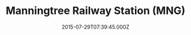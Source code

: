 ---
date: 2015-07-29T07:39:45.000Z
title: Manningtree Railway Station (MNG)
latitude: 51.949132169355515
longitude: 1.045376224799872
category: checkin
---